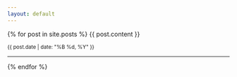 ```yaml
---
layout: default
---
```


{% for post in site.posts %}
{{ post.content }}

<small>{{ post.date | date: "%B %d, %Y" }}</small>

<hr />
{% endfor %}
